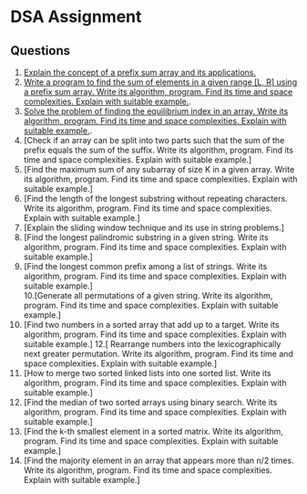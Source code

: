 # DSA Assignment

## Questions

1. [Explain the concept of a prefix sum array and its applications.](answers/q1.md)
2.  [Write a program to find the sum of elements in a given range [L, R] using a prefix sum 
array. Write its algorithm, program. Find its time and space complexities. Explain with 
suitable example.](answers/q2.md).
3. [Solve the problem of finding the equilibrium index in an array. Write its algorithm, 
program. Find its time and space complexities. Explain with suitable example.](answers/q3.md).
4. [Check if an array can be split into two parts such that the sum of the prefix equals the 
sum of the suffix. Write its algorithm, program. Find its time and space complexities. 
Explain with suitable example.] 
5. [Find the maximum sum of any subarray of size K in a given array. Write its algorithm, 
program. Find its time and space complexities. Explain with suitable example.]  
6. [Find the length of the longest substring without repeating characters. Write its 
algorithm, program. Find its time and space complexities. Explain with suitable 
example.] 
7. [Explain the sliding window technique and its use in string problems.]  
8. [Find the longest palindromic substring in a given string. Write its algorithm, program. 
Find its time and space complexities. Explain with suitable example.] 
9. [Find the longest common prefix among a list of strings. Write its algorithm, program. 
Find its time and space complexities. Explain with suitable example.]  
10.[Generate all permutations of a given string. Write its algorithm, program. Find its time 
and space complexities. Explain with suitable example.] 
11. [Find two numbers in a sorted array that add up to a target. Write its algorithm, program. 
Find its time and space complexities. Explain with suitable example.] 
12.[ Rearrange numbers into the lexicographically next greater permutation. Write its 
algorithm, program. Find its time and space complexities. Explain with suitable 
example.] 
13. [How to merge two sorted linked lists into one sorted list. Write its algorithm, program. 
Find its time and space complexities. Explain with suitable example.] 
14. [Find the median of two sorted arrays using binary search. Write its algorithm, program. 
Find its time and space complexities. Explain with suitable example.] 
15. [Find the k-th smallest element in a sorted matrix. Write its algorithm, program. Find its 
time and space complexities. Explain with suitable example.]  
16. [Find the majority element in an array that appears more than n/2 times. Write its 
algorithm, program. Find its time and space complexities. Explain with suitable 
example.]
